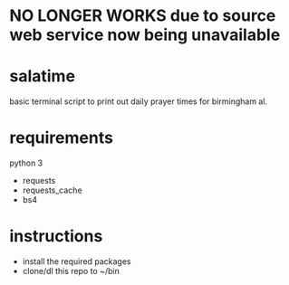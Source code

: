 # NO LONGER WORKS due to source web service now being unavailable

# salatime
basic terminal script to print out daily prayer times for birmingham al.

# requirements
python 3
- requests
- requests_cache
- bs4

# instructions
- install the required packages
- clone/dl this repo to ~/bin
